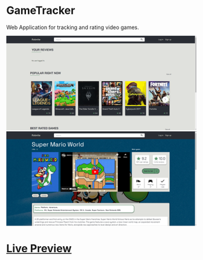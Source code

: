 # GameTracker

Web Application for tracking and rating video games.

<img src="./client/public/gametracker.PNG"></img>
<img src="./client/public/gametracker2.PNG"></img>

# <a href="https://game-tracker-wfjxue960-brdorads-projects.vercel.app/">Live Preview</a>